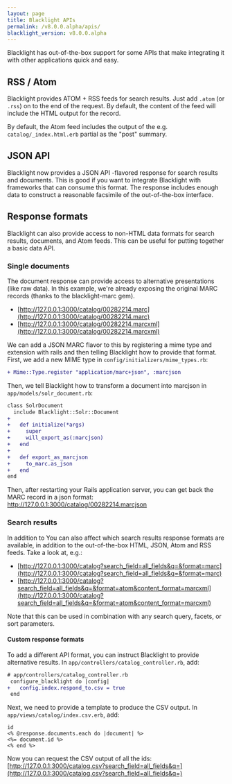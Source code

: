 ```yaml
---
layout: page
title: Blacklight APIs
permalink: /v8.0.0.alpha/apis/
blacklight_version: v8.0.0.alpha
---
```


Blacklight has out-of-the-box support for some APIs that make integrating it with other applications quick and easy.

## RSS / Atom

Blacklight provides ATOM + RSS feeds for search results. Just add `.atom` (or `.rss`) on to the end of the request. By default, the content of the feed will include the HTML output for the record.

By default, the Atom feed includes the output of the e.g. `catalog/_index.html.erb` partial as the "post" summary.

## JSON API

Blacklight now provides a JSON API -flavored response for search results and documents. This is good if you want to integrate Blacklight with frameworks that can consume this format. The response includes enough data to construct a reasonable facsimile of the out-of-the-box interface.

## Response formats

Blacklight can also provide access to non-HTML data formats for search results, documents, and Atom feeds. This can be useful for putting together a basic data API.

### Single documents

The document response can provide access to alternative presentations (like raw data). In this example, we're already exposing the original MARC records (thanks to the blacklight-marc gem).

- [http://127.0.0.1:3000/catalog/00282214.marc](http://127.0.0.1:3000/catalog/00282214.marc)
- [http://127.0.0.1:3000/catalog/00282214.marcxml](http://127.0.0.1:3000/catalog/00282214.marcxml)

We can add a JSON MARC flavor to this by registering a mime type and extension with rails and then telling Blacklight how to provide that format. First, we add a new MIME type in `config/initializers/mime_types.rb`:

```diff
+ Mime::Type.register "application/marc+json", :marcjson
```

Then, we tell Blacklight how to transform a document into marcjson in `app/models/solr_document.rb`:

```diff
class SolrDocument
  include Blacklight::Solr::Document
+
+   def initialize(*args)
+     super
+     will_export_as(:marcjson)
+   end
+
+   def export_as_marcjson
+     to_marc.as_json
+   end
end
```

Then, after restarting your Rails application server, you can get back the MARC record in a json format:
http://127.0.0.1:3000/catalog/00282214.marcjson

### Search results

In addition to
You can also affect which search results response formats are available, in addition to the out-of-the-box HTML, JSON, Atom and RSS feeds. Take a look at, e.g.:

- [http://127.0.0.1:3000/catalog?search_field=all_fields&q=&format=marc](http://127.0.0.1:3000/catalog?search_field=all_fields&q=&format=marc)
- [http://127.0.0.1:3000/catalog?search_field=all_fields&q=&format=atom&content_format=marcxml](http://127.0.0.1:3000/catalog?search_field=all_fields&q=&format=atom&content_format=marcxml)

Note that this can be used in combination with any search query, facets, or sort parameters.

#### Custom response formats

To add a different API format, you can instruct Blacklight to provide alternative results. In `app/controllers/catalog_controller.rb`, add:

```diff
# app/controllers/catalog_controller.rb
 configure_blacklight do |config|
+   config.index.respond_to.csv = true
 end
```

Next, we need to provide a template to produce the CSV output. In `app/views/catalog/index.csv.erb`, add:

```erb
id
<% @response.documents.each do |document| %>
<%= document.id %>
<% end %>
```

Now you can request the CSV output of all the ids:
[http://127.0.0.1:3000/catalog.csv?search_field=all_fields&q=](http://127.0.0.1:3000/catalog.csv?search_field=all_fields&q=)
